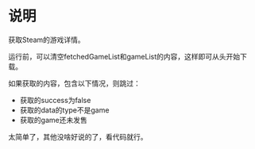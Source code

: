 # 说明

获取Steam的游戏详情。

运行前，可以清空fetchedGameList和gameList的内容，这样即可从头开始下载。

如果获取的内容，包含以下情况，则跳过：

* 获取的success为false
* 获取的data的type不是game
* 获取的game还未发售

太简单了，其他没啥好说的了，看代码就行。
